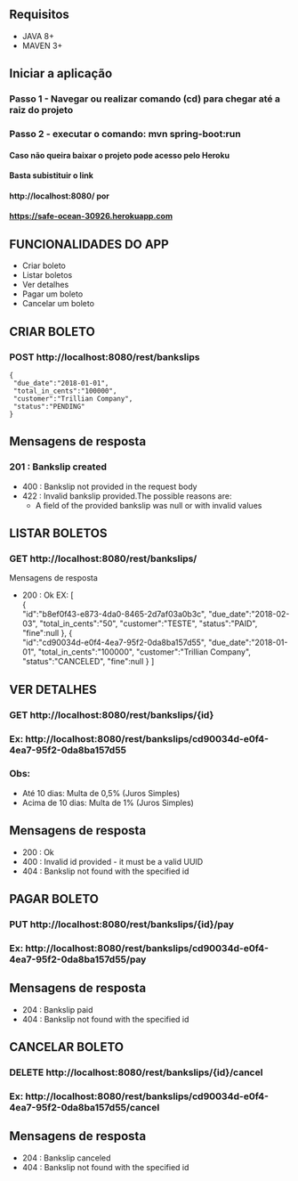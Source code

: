 ## Requisitos
* JAVA 8+
* MAVEN 3+

## Iniciar a aplicação
### Passo 1 - Navegar ou realizar comando (cd) para chegar até a raiz do projeto
### Passo 2 - executar o comando: mvn spring-boot:run

#### Caso não queira baixar o projeto pode acesso pelo Heroku
#### Basta subistituir o link 
#### http://localhost:8080/ por 
#### https://safe-ocean-30926.herokuapp.com


## FUNCIONALIDADES DO APP
* Criar boleto
* Listar boletos
* Ver detalhes
* Pagar um boleto
* Cancelar um boleto

## CRIAR BOLETO
### POST http://localhost:8080/rest/bankslips

```
{
 "due_date":"2018-01-01",
 "total_in_cents":"100000",
 "customer":"Trillian Company",
 "status":"PENDING"
}
```

## Mensagens de resposta
### 201 : Bankslip created
* 400 : Bankslip not provided in the request body
* 422 : Invalid bankslip provided.The possible reasons are:
  * A field of the provided bankslip was null or with invalid values


## LISTAR BOLETOS
### GET http://localhost:8080/rest/bankslips/

Mensagens de resposta
* 200 : Ok 
EX: [  
   {  
      "id":"b8ef0f43-e873-4da0-8465-2d7af03a0b3c",
      "due_date":"2018-02-03",
      "total_in_cents":"50",
      "customer":"TESTE",
      "status":"PAID",
      "fine":null
   },
   {  
      "id":"cd90034d-e0f4-4ea7-95f2-0da8ba157d55",
      "due_date":"2018-01-01",
      "total_in_cents":"100000",
      "customer":"Trillian Company",
      "status":"CANCELED",
      "fine":null
   }
]


## VER DETALHES
### GET http://localhost:8080/rest/bankslips/{id}
### Ex: http://localhost:8080/rest/bankslips/cd90034d-e0f4-4ea7-95f2-0da8ba157d55
### Obs: 
* Até 10 dias: Multa de 0,5% (Juros Simples)
* Acima de 10 dias: Multa de 1% (Juros Simples)

## Mensagens de resposta
* 200 : Ok
* 400 : Invalid id provided - it must be a valid UUID
* 404 : Bankslip not found with the specified id


## PAGAR BOLETO
### PUT http://localhost:8080/rest/bankslips/{id}/pay
### Ex: http://localhost:8080/rest/bankslips/cd90034d-e0f4-4ea7-95f2-0da8ba157d55/pay

## Mensagens de resposta
* 204 : Bankslip paid
* 404 : Bankslip not found with the specified id


## CANCELAR BOLETO
### DELETE http://localhost:8080/rest/bankslips/{id}/cancel
### Ex: http://localhost:8080/rest/bankslips/cd90034d-e0f4-4ea7-95f2-0da8ba157d55/cancel

## Mensagens de resposta
* 204 : Bankslip canceled
* 404 : Bankslip not found with the specified id
